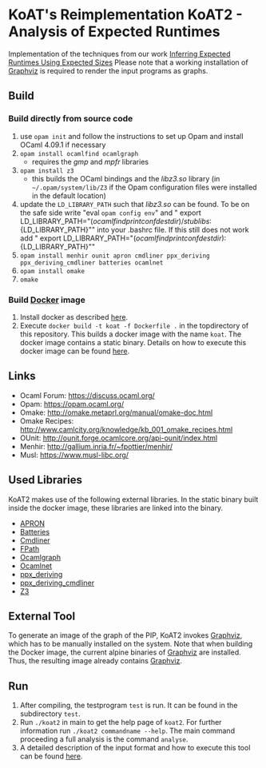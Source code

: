 # KoAT's Reimplementation KoAT2 - Analysis of Expected Runtimes
Implementation of the techniques from our work [Inferring Expected Runtimes Using Expected Sizes](https://aprove-developers.github.io/ExpectedUpperBounds/)
Please note that a working installation of [Graphviz](https://www.graphviz.org/) is required to render the input programs as graphs.

## Build

### Build directly from source code

1. use `opam init` and follow the instructions to set up Opam and install OCaml 4.09.1 if necessary
2. `opam install ocamlfind ocamlgraph`
    * requires the _gmp_ and _mpfr_ libraries
3. `opam install z3`
    * this builds the OCaml bindings and the _libz3.so_ library (in `~/.opam/system/lib/Z3` if the Opam configuration files were installed in the default location)
4. update the `LD_LIBRARY_PATH` such that _libz3.so_ can be found. To be on the safe side write "eval `opam config env`" and "
export LD_LIBRARY_PATH="$(ocamlfind printconf destdir)/stublibs:${LD_LIBRARY_PATH}"" into your .bashrc file. If this still does not work add "
export LD_LIBRARY_PATH="$(ocamlfind printconf destdir):${LD_LIBRARY_PATH}""
5. `opam install menhir ounit apron cmdliner ppx_deriving ppx_deriving_cmdliner batteries ocamlnet`
6. `opam install omake`
7. `omake`

### Build [Docker](https://www.docker.com/) image

1. Install docker as described [here](https://docs.docker.com/engine/install/).
2. Execute `docker build -t koat -f Dockerfile .` in the topdirectory of this repository. This builds a docker image with the name `koat`. The docker image contains a static binary. Details on how to execute this docker image can be found [here](https://aprove-developers.github.io/ExpectedUpperBounds/).

## Links

- Ocaml Forum: https://discuss.ocaml.org/
- Opam: https://opam.ocaml.org/
- Omake: http://omake.metaprl.org/manual/omake-doc.html
- Omake Recipes: http://www.camlcity.org/knowledge/kb_001_omake_recipes.html
- OUnit: http://ounit.forge.ocamlcore.org/api-ounit/index.html
- Menhir: http://gallium.inria.fr/~fpottier/menhir/
- Musl: https://www.musl-libc.org/

## Used Libraries
KoAT2 makes use of the following external libraries. In the static binary built inside the docker image, these libraries are linked into the binary.

- [APRON](<https://antoinemine.github.io/Apron/doc/>)
- [Batteries](<http://ocaml-batteries-team.github.io/batteries-included/hdoc2/>)
- [Cmdliner](<http://erratique.ch/software/cmdliner/doc/Cmdliner>)
- [FPath](<https://erratique.ch/software/fpath>)
- [Ocamlgraph](<http://ocamlgraph.lri.fr/doc/>)
- [Ocamlnet](http://projects.camlcity.org/projects/ocamlnet.html)
- [ppx_deriving](<https://github.com/ocaml-ppx/ppx_deriving>)
- [ppx_deriving_cmdliner](<https://github.com/hammerlab/ppx_deriving_cmdliner>)
- [Z3](https://github.com/Z3Prover/z3)

## External Tool
To generate an image of the graph of the PIP, KoAT2 invokes [Graphviz](https://graphviz.org/), which has to be manually installed on the system. Note that when building the Docker image, the current alpine binaries of [Graphviz](https://graphviz.org/) are installed. Thus, the resulting image already contains [Graphviz](https://graphviz.org/). 

## Run

1. After compiling, the testprogram `test` is run. It can be found in the subdirectory `test`.
2. Run `./koat2` in main to get the help page of `koat2`. For further information run `./koat2 commandname --help`. The main command proceeding a full analysis is the command `analyse`.
3. A detailed description of the input format and how to execute this tool can be found [here](https://aprove-developers.github.io/ExpectedUpperBounds/).
